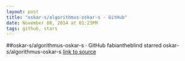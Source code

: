 ```yaml
---
layout: post
title: "oskar-s/algorithmus-oskar-s · GitHub"
date: November 08, 2014 at 01:23PM
tags: github, stars
---
```

##oskar-s/algorithmus-oskar-s · GitHub
fabiantheblind starred oskar-s/algorithmus-oskar-s
[link to source](http://ift.tt/114PA7x) 
